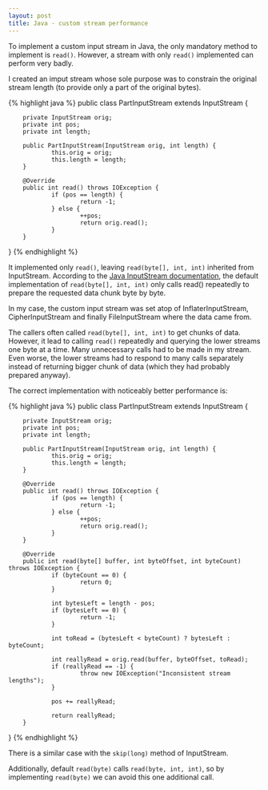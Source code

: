 ```yaml
---
layout: post
title: Java - custom stream performance
---
```


To implement a custom input stream in Java, the only mandatory method to implement is ```read()```. However, a stream with only ```read()``` implemented can perform very badly.

I created an imput stream whose sole purpose was to constrain the original stream length (to provide only a part of the original bytes).

{% highlight java %}
public class PartInputStream extends InputStream {

        private InputStream orig;
        private int pos;
        private int length;

        public PartInputStream(InputStream orig, int length) {
                this.orig = orig;
                this.length = length;
        }

        @Override
        public int read() throws IOException {
                if (pos == length) {
                        return -1;
                } else {
                        ++pos;
                        return orig.read();
                }
        }
}
{% endhighlight %}

It implemented only ```read()```, leaving ```read(byte[], int, int)``` inherited from InputStream. According to the [Java InputStream documentation](https://docs.oracle.com/javase/8/docs/api/java/io/InputStream.html#read-byte:A-int-int-), the default implementation of ```read(byte[], int, int)``` only calls read() repeatedly to prepare the requested data chunk byte by byte.

In my case, the custom input stream was set atop of InflaterInputStream, CipherInputStream and finally FileInputStream where the data came from.

The callers often called ```read(byte[], int, int)``` to get chunks of data. However, it lead to calling ```read()``` repeatedly and querying the lower streams one byte at a time. Many unnecessary calls had to be made in my stream. Even worse, the lower streams had to respond to many calls separately instead of returning bigger chunk of data (which they had probably prepared anyway).

The correct implementation with noticeably better performance is:

{% highlight java %}
public class PartInputStream extends InputStream {

        private InputStream orig;
        private int pos;
        private int length;

        public PartInputStream(InputStream orig, int length) {
                this.orig = orig;
                this.length = length;
        }

        @Override
        public int read() throws IOException {
                if (pos == length) {
                        return -1;
                } else {
                        ++pos;
                        return orig.read();
                }
        }

        @Override
        public int read(byte[] buffer, int byteOffset, int byteCount) throws IOException {
                if (byteCount == 0) {
                        return 0;
                }

                int bytesLeft = length - pos;
                if (bytesLeft == 0) {
                        return -1;
                }

                int toRead = (bytesLeft < byteCount) ? bytesLeft : byteCount;

                int reallyRead = orig.read(buffer, byteOffset, toRead);
                if (reallyRead == -1) {
                        throw new IOException("Inconsistent stream lengths");
                }

                pos += reallyRead;

                return reallyRead;
        }
}
{% endhighlight %}

There is a similar case with the ```skip(long)``` method of InputStream.

Additionally, default ```read(byte)``` calls ```read(byte, int, int)```, so by implementing ```read(byte)``` we can avoid this one additional call.
